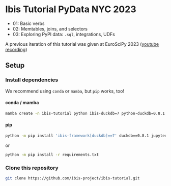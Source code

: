 # Ibis Tutorial PyData NYC 2023

- 01: Basic verbs
- 02: Memtables, joins, and selectors
- 03: Exploring PyPI data: `.sql`, integrations, UDFs

A previous iteration of this tutorial was given at EuroSciPy 2023 ([youtube recording](https://youtu.be/tkejUD5Uq40))  

## Setup

### Install dependencies

We recommend using `conda` or `mamba`, but `pip` works, too! 

#### conda / mamba

```sh
mamba create -n ibis-tutorial python ibis-duckdb=7 python-duckdb=0.8.1 jupyterlab altair plotnine
```

#### pip

```sh
python -m pip install 'ibis-framework[duckdb]==7' duckdb==0.8.1 jupyterlab altair>=5.0.1 plotnine
```

or

```sh
python -m pip install -r requirements.txt
```

### Clone this repository

```sh
git clone https://github.com/ibis-project/ibis-tutorial.git
```

